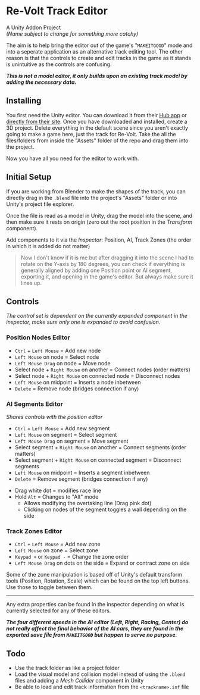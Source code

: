 # Re-Volt Track Editor

A Unity Addon Project  
*(Name subject to change for something more catchy)*

The aim is to help bring the editor out of the game's "`MAKEITGOOD`" mode and into a seperate application as an alternative track editing tool. The other reason is that the controls to create and edit tracks in the game as it stands is unintuitive as the controls are confusing.

***This is not a model editor, it only builds upon an existing track model by adding the necessary data.***

## Installing

You first need the Unity editor. You can download it from their [Hub app](https://store.unity.com/download) or [directly from their site](https://unity3d.com/get-unity/download/archive). Once you have downloaded and installed, create a 3D project. Delete everything in the default scene since you aren't exactly going to make a game here, just the track for Re-Volt. Take the all the files/folders from inside the "Assets" folder of the repo and drag them into the project.

Now you have all you need for the editor to work with.

## Initial Setup

If you are working from Blender to make the shapes of the track, you can directly drag in the `.blend` file into the project's "Assets" folder or into Unity's project file explorer.

Once the file is read as a model in Unity, drag the model into the scene, and then make sure it rests on origin (zero out the root position in the *Transform* component).

Add components to it via the *Inspector*: Position, AI, Track Zones (the order in which it is added do not matter)

> Now I don't know if it is me but after dragging it into the scene I had to rotate on the Y-axis by 180 degrees, you can check if everything is generally aligned by adding one Position point or AI segment, exporting it, and opening in the game's editor. But always make sure it lines up.

## Controls

*The control set is dependent on the currently expanded component in the inspector, make sure only one is expanded to avoid confusion.*

### Position Nodes Editor

* `Ctrl` + `Left Mouse` = Add new node
* `Left Mouse` on node = Select node
* `Left Mouse Drag` on node = Move node
* Select node + `Right Mouse` on another = Connect nodes (order matters)
* Select node + `Right Mouse` on connected node = Disconnect nodes
* `Left Mouse` on midpoint = Inserts a node inbetween
* `Delete` = Remove node (bridges connection if any)

### AI Segments Editor
*Shares controls with the position editor*
* `Ctrl` + `Left Mouse` = Add new segment
* `Left Mouse` on segment = Select segment
* `Left Mouse Drag` on segment = Move segment
* Select segment + `Right Mouse` on another = Connect segments (order matters)
* Select segment + `Right Mouse` on connected segment = Disconnect segments
* `Left Mouse` on midpoint = Inserts a segment inbetween
* `Delete` = Remove segment (bridges connection if any)

>

* Drag white dot = modifies race line
* Hold `Alt` = Changes to "Alt" mode
    * Allows modifying the overtaking line (Drag pink dot)
    * Clicking on nodes of the segment toggles a wall depending on the side

### Track Zones Editor

* `Ctrl` + `Left Mouse` = Add new zone
* `Left Mouse` on zone = Select zone
* `Keypad +` or `Keypad -` = Change the zone order
* `Left Mouse Drag` on dots on the side = Expand or contract zone on side

Some of the zone manipulation is based off of Unity's default transform tools (Position, Rotation, Scale) which can be found on the top left buttons. Use those to toggle between them.

---

Any extra properties can be found in the inspector depending on what is currently selected for any of these editors.

***The four different speeds in the AI editor (Left, Right, Racing, Center) do not really affect the final behavior of the AI cars, they are found in the exported save file from `MAKEITGOOD` but happen to serve no purpose.***

## Todo
* Use the track folder as like a project folder
* Load the visual model and collision model instead of using the `.blend` files and adding a *Mesh Collider* component in Unity
* Be able to load and edit track information from the `<trackname>.inf` file